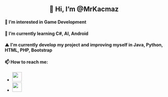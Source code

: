 <h2 align = "center"> 👋 Hi, I’m @MrKacmaz</h2>
<h4>👀 I’m interested in Game Development</h4>
<h4>🌱 I’m currently learning C#, AI, Android</h4>
<h4>▲ I'm currently develop my project and improving myself in Java, Python, HTML, PHP, Bootstrap</h4>
<h4>📫 How to reach me:</h4>


<ul>
  <li>
    <a href ="https://www.linkedin.com/in/alperen-ka%C3%A7maz-2202/">
      <img src="https://image.flaticon.com/icons/png/512/61/61109.png" width="30" height="30">
    </a>
    
  </li>
  <li>
    <a href="mailto:alperen703.akm@gmail.com">
      <img src = "https://cdn4.iconfinder.com/data/icons/logos-brands-in-colors/48/google-gmail-256.png" width="30" height="30">
    </a>
     
  </li>
</ul>







<!---
MrKacmaz/MrKacmaz is a ✨ special ✨ repository because its `README.md` (this file) appears on your GitHub profile.
You can click the Preview link to take a look at your changes.
--->
